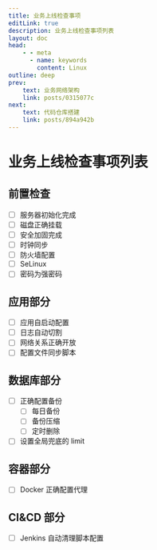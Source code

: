 ```yaml
---
title: 业务上线检查事项
editLink: true
description: 业务上线检查事项列表
layout: doc
head:
    - - meta
      - name: keywords
        content: Linux
outline: deep
prev:
    text: 业务网络架构
    link: posts/0315077c
next:
    text: 代码仓库搭建
    link: posts/894a942b
---
```


# 业务上线检查事项列表

## 前置检查

- [ ] 服务器初始化完成
- [ ] 磁盘正确挂载
- [ ] 安全加固完成
- [ ] 时钟同步
- [ ] 防火墙配置
- [ ] SeLinux
- [ ] 密码为强密码

## 应用部分

- [ ] 应用自启动配置
- [ ] 日志自动切割
- [ ] 网络关系正确开放
- [ ] 配置文件同步脚本

## 数据库部分

- [ ] 正确配置备份
  - [ ] 每日备份
  - [ ] 备份压缩
  - [ ] 定时删除
- [ ] 设置全局兜底的 limit

## 容器部分

- [ ] Docker 正确配置代理

## CI&CD 部分

- [ ] Jenkins 自动清理脚本配置
